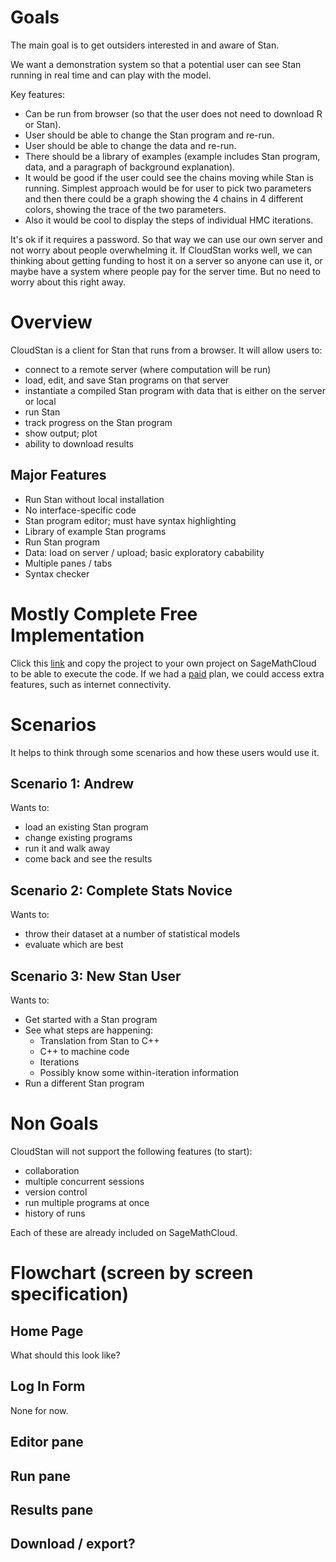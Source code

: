 <!--
A functional specification describes how a product will work entirely from the user's perspective. It doesn't care how the thing is implemented. It talks about features. It specifies screens, menus, dialogs, and so on. 

1.    To let the developers know what to build.
2.    To let the testers know what tests to run.
3.    To let stakeholders know what they are getting.
-->

# Goals

The main goal is to get outsiders interested in and aware of Stan.

We want a demonstration system so that a potential user can see Stan running in real time and can play with the model.

Key features:
- Can be run from browser (so that the user does not need to download R or Stan).
- User should be able to change the Stan program and re-run.
- User should be able to change the data and re-run.
- There should be a library of examples (example includes Stan program, data, and a paragraph of background explanation).
- It would be good if the user could see the chains moving while Stan is running.  Simplest approach would be for user to pick two parameters and then there could be a graph showing the 4 chains in 4 different colors, showing the trace of the two parameters.
- Also it would be cool to display the steps of individual HMC iterations.

It's ok if it requires a password.  So that way we can use our own server and not worry about people overwhelming it.  If CloudStan works well, we can thinking about getting funding to host it on a server so anyone can use it, or maybe have a system where people pay for the server time.  But no need to worry about this right away.

# Overview

CloudStan is a client for Stan that runs from a browser. It will allow users to:

- connect to a remote server (where computation will be run)
- load, edit, and save Stan programs on that server
- instantiate a compiled Stan program with data that is either on the server or local
- run Stan
- track progress on the Stan program
- show output; plot
- ability to download results


## Major Features

- Run Stan without local installation
- No interface-specific code
- Stan program editor; must have syntax highlighting
- Library of example Stan programs
- Run Stan program
- Data: load on server / upload; basic exploratory cabability
- Multiple panes / tabs
- Syntax checker

# Mostly Complete Free Implementation

Click this [link](https://cloud.sagemath.com/projects/9cead8b7-e246-4ed2-b46f-9ad93dff442f/files/StanMathCloud.html) and copy the project to your own project on SageMathCloud to be able to execute the code. If we had a [paid](https://cloud.sagemath.com/policies/pricing.html) plan, we could access extra features, such as internet connectivity. 

# Scenarios

It helps to think through some scenarios and how these users would use it.

## Scenario 1: Andrew

Wants to:

- load an existing Stan program
- change existing programs
- run it and walk away
- come back and see the results


## Scenario 2: Complete Stats Novice


Wants to:

- throw their dataset at a number of statistical models
- evaluate which are best


## Scenario 3: New Stan User

Wants to:

- Get started with a Stan program
- See what steps are happening:
    * Translation from Stan to C++
    * C++ to machine code
    * Iterations
    * Possibly know some within-iteration information
- Run a different Stan program


# Non Goals

CloudStan will not support the following features (to start):

- collaboration
- multiple concurrent sessions
- version control
- run multiple programs at once
- history of runs

Each of these are already included on SageMathCloud.

# Flowchart (screen by screen specification)


## Home Page

What should this look like?

## Log In Form

None for now.


## Editor pane

## Run pane

## Results pane

## Download / export?





